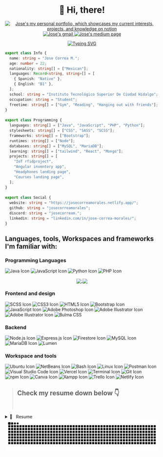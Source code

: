 <h1 align="center">
 &#128075 Hi, there!
</h1>

<p align="center">
  <a href="https://nonchalant-ptarmigan-51f.notion.site/Jose-Correa-M-6087b7bad01a448cbb207e4809c80456" title="Check my personal portfolio, which showcases my current interests, projects, and knowledge " target="_blank">
    <img src="https://img.shields.io/badge/Notion-000000?style=for-the-badge&logo=notion&logoColor=white" title="Check my personal portfolio, which showcases my current interests, projects, and knowledge" alt="Jose's my personal portfolio, which showcases my current interests, projects, and knowledge on notion">
  </a>
  <a href="mailto:jose.correax@gmail.com?subject=Hello!!" title="Jose's mail" target="_blank" >
    <img src="https://img.shields.io/badge/Gmail-000000?style=for-the-badge&logo=gmail&logoColor=white" title="Jose's mail" alt="Jose's gmail">
  </a>
  <a href="https://medium.com/@jose-correa-morales" title="Follow me on Medium" target="_blank">
    <img src="https://img.shields.io/badge/Medium-12100E?style=for-the-badge&logo=medium&logoColor=whit" alt="Jose's medium page" title="Follow me on Medium">
  </a>
</p>

<center>

[![Typing SVG](https://readme-typing-svg.herokuapp.com?font=Raleway&weight=700&size=38&duration=4000&pause=939&color=FFDDAD&center=true&vCenter=true&random=true&width=450&height=60&lines=Jose+Correa+Morales)](https://github.com/JoseCorreaMorales)

</center>

```ts
export class Info {
  name: string = "Jose Correa M.";
  age: number = 22;
  nationality: string[] = ["Mexican"];
  languages: Record<string, string>[] = [
    { Spanish: "Native" },
    { English: "B1" },
  ];
  school: string = "Instituto Tecnológico Superior De Ciudad Hidalgo";
  occupation: string = "Student";
  freetime: string[] = ["Gym", "Reading", "Hanging out with friends"];
}

export class Programming {
  languages: string[] = ["Java", "JavaScript", "PHP", "Python"];
  stylesheets: string[] = ["CSS", "SASS", "SCSS"];
  frameworks: string[] = ["Bootstrap"];
  runtimes: string[] = ["Node"];
  databases: string[] = ["MySQL", "MariaDB"];
  learning: string[] = ["tailwind", "React", "Mongo"];
  projects: string[] = [
    "IoT rfidproject",
    "Angular inventory app",
    "Headphones landing page",
    "Courses landing page",
  ];
}

export class Social {
  website: string = "https://josecorreamorales.netlify.app/";
  github: string = "josecorreamorales";
  discord: string = "josecorream.";
  linkedin: string = "linkedin.com/in/jose-correa-morales/";
}
```

## Languages, tools, Workspaces and frameworks I'm familiar with:

### Programming Languages

<p align="left">
  <img src="https://img.shields.io/badge/-Java-FFA500?style=for-the-badge&logo=java&logoColor=white" alt="Java Icon" />
  <img src="https://img.shields.io/badge/-JavaScript-F7DF1E?style=for-the-badge&logo=javascript&logoColor=black"
    alt="JavaScript Icon" />
  <img src="https://img.shields.io/badge/-Python-3776AB?style=for-the-badge&logo=python&logoColor=white"
    alt="Python Icon" />
  <img src="https://img.shields.io/badge/-PHP-777BB4?style=for-the-badge&logo=php&logoColor=white" alt="PHP Icon"/>

</p>

<p align="center">
<a href="https://github.com/josecorreamorales?tab=repositories">
  <img height="180" align="center" src="https://github-readme-stats.vercel.app/api?username=josecorreamorales&show_icons=true&theme=dracula&rank_icon=github" />
</a>
<a href="https://github.com/josecorreamorales?tab=repositories">
  <img height="180" align="center" src="https://github-readme-stats.vercel.app/api/top-langs/?username=josecorreamorales&layout=compact&theme=onedark&hide=html,scss,prolog" />
</a>
<p>

### Frontend and design

<p align="left">
  <img src="https://img.shields.io/badge/-SCSS-CC6699?style=for-the-badge&logo=sass&logoColor=white" alt="SCSS Icon" />
  <img src="https://img.shields.io/badge/-CSS3-1572B6?style=for-the-badge&logo=css3&logoColor=white" alt="CSS3 Icon" />
  <img src="https://img.shields.io/badge/-HTML5-E34F26?style=for-the-badge&logo=html5&logoColor=white" alt="HTML5 Icon" />
  <img src="https://img.shields.io/badge/-Bootstrap-7952B3?style=for-the-badge&logo=bootstrap&logoColor=white" alt="Bootstrap Icon" />
  <img src="https://img.shields.io/badge/-JavaScript-F7DF1E?style=for-the-badge&logo=javascript&logoColor=black" alt="JavaScript Icon" />
   <img src="https://img.shields.io/badge/-Adobe%20Photoshop-31A8FF?style=for-the-badge&logo=adobe-photoshop&logoColor=white" alt="Adobe Photoshop Icon" />
<img src="https://img.shields.io/badge/-Adobe%20Illustrator-FF9A00?style=for-the-badge&logo=adobe-illustrator&logoColor=white" alt="Adobe Illustrator Icon" />
<img src="https://img.shields.io/badge/-picocss-11191f?style=for-the-badge&logo=pico&logoColor=white" alt="Adobe Illustrator Icon" />
<img src="https://img.shields.io/badge/-Bulma-00D1B2?style=for-the-badge&logo=bulma&logoColor=white" alt="Bulma CSS" />
</p>

### Backend

<p align="left">
  <img src="https://img.shields.io/badge/-Node.js-339933?style=for-the-badge&logo=node.js&logoColor=white" alt="Node.js Icon" />
  <img src="https://img.shields.io/badge/-Express.js-000000?style=for-the-badge&logo=express&logoColor=white" alt="Express.js Icon" />
  <img src="https://img.shields.io/badge/-Firestore-FFCA28?style=for-the-badge&logo=firebase&logoColor=black" alt="Firestore Icon" />
   <img src="https://img.shields.io/badge/-MySQL-4479A1?style=for-the-badge&logo=mysql&logoColor=white" alt="MySQL Icon" />
  <img src="https://img.shields.io/badge/-MariaDB-003545?style=for-the-badge&logo=mariadb&logoColor=white" alt="MariaDB Icon" />
  <img src="https://img.shields.io/badge/-Lumen-E74430?style=for-the-badge&logo=lumen&logoColor=white" alt="Lumen" />
  
</p>

### Workspace and tools

<p align="left">
<img src="https://img.shields.io/badge/-Ubuntu-E95420?style=for-the-badge&logo=ubuntu&logoColor=white" alt="Ubuntu Icon" />
<img src="https://img.shields.io/badge/-NetBeans-1B6AC6?style=for-the-badge&logo=apache-netbeans-ide&logoColor=white" alt="NetBeans Icon" />
<img src="https://img.shields.io/badge/-Bash-4EAA25?style=for-the-badge&logo=gnu-bash&logoColor=white" alt="Bash Icon" />
<img src="https://img.shields.io/badge/-Linux-FCC624?style=for-the-badge&logo=linux&logoColor=black" alt="Linux Icon" />
<img src="https://img.shields.io/badge/-Postman-FF6C37?style=for-the-badge&logo=postman&logoColor=white" alt="Postman Icon" />
<img src="https://img.shields.io/badge/-Visual%20Studio%20Code-007ACC?style=for-the-badge&logo=visual-studio-code&logoColor=white" alt="Visual Studio Code Icon" />
<img src="https://img.shields.io/badge/Vercel-000000?style=for-the-badge&logo=vercel&logoColor=white" alt="Vercel Icon" />
<img src="https://img.shields.io/badge/-Terminal-4D4D4D?style=for-the-badge&logo=terminal&logoColor=white" alt="Terminal Icon" />
<img src="https://img.shields.io/badge/-Git-F05032?style=for-the-badge&logo=git&logoColor=white" alt="Git Icon" />
<img src="https://img.shields.io/badge/-npm-CB3837?style=for-the-badge&logo=npm&logoColor=white" alt="npm Icon" />
<img src="https://img.shields.io/badge/-Canva-00C4CC?style=for-the-badge&logo=canva&logoColor=white" alt="Canva Icon" />
<img src="https://img.shields.io/badge/Xampp-F37623?style=for-the-badge&logo=xampp&logoColor=white" alt="Xampp Icon" />
<img src="https://img.shields.io/badge/-Trello-0079BF?style=for-the-badge&logo=trello&logoColor=white" alt="Trello Icon" />
<img src="https://img.shields.io/badge/Netlify-00C7B7?style=for-the-badge&logo=netlify&logoColor=white" alt="Netlify Icon" />

</p>

> ## Check my resume down below 👇
>
> &nbsp;

<details>
  <summary>📃 &nbsp; Resume </summary>

## Education

<!-- UDEMY Bootcamp -->
<img align="right" width="30px" src="https://cdn.icon-icons.com/icons2/2389/PNG/512/udemy_logo_icon_144775.png" />

- 📖 **&nbsp;Udemy Bootcamp**\
  📆 &nbsp;Present\
  📍 **&nbsp;[The Complete 2023 Web Development Bootcamp](https://www.udemy.com/course/the-complete-web-development-bootcamp/) by Dr. Angela Yu** - Udemy

<!-- ITSCH ISC -->
<img align="right" width="30px" src="./assets/itsch.png" />

- 📖 **&nbsp;Computer Systems Engineering**\
  📆 2019 - Present\
  📍 **[Instituto Tecnológico Superior De Ciudad Hidalgo](https://cdhidalgo.tecnm.mx/)** - Ciudad Hidalgo, Michoacán, México

<!-- ITSCH English -->
  <img align="right" width="30px" src="./assets/cle-itsch.jpg" />

- 📖 **&nbsp;B1 (CEFR) English course**\
  📆 2019 - 2022\
  📜 **[Certificate](./assets/joseEnglishCertificate.pdf)**\
  📍 **[Instituto Tecnológico Superior De Ciudad Hidalgo](https://cdhidalgo.tecnm.mx/cle/ingles-para-adultos)** - Ciudad Hidalgo, Michoacán, México

<!-- CECyTEM -->
<img align="right" width="30px" src="./assets/cecytem.png" />

- 📖 **&nbsp;Technical Programming Program**\
  📆 &nbsp;2016 - 2019\
  📍 **&nbsp;[CECyTEM 17](http://cdhidalgo.cecytem.net/)** - Ciudad Hidalgo, Michoacán, México

## Volunteering

<img align="right" width="30px" src="./assets/itsch.png" />

- 👨‍💻 **&nbsp;Volunteer in the design department**\
  📆 &nbsp;2022 - Present\
  📍 **Instituto Tecnológico Superior De Ciudad Hidalgo** - Ciudad Hidalgo, Michoacán, México

<img align="right" width="30px" src="./assets/KLASSTER GROUP .png" />

- 👨‍💻 **&nbsp;Community service at [ITSCH](https://cdhidalgo.tecnm.mx/) as webDev for Klasster Group entrepreneurship**\
  📆 &nbsp;2022 - Present\
  📍 **Instituto Tecnológico Superior De Ciudad Hidalgo** - Ciudad Hidalgo, Michoacán, México

## Projects

<p align="center">
  <a href="https://github.com/josecorreamorales/PapeleriaJIM">
    <img src="https://github-readme-stats.vercel.app/api/pin/?username=josecorreamorales&repo=PapeleriaJIM&theme=catppuccin_latte" alt="PapeleriaJIM">
  </a>
  <a href="https://github.com/josecorreamorales/headphones-landing-page">
    <img src="https://github-readme-stats.vercel.app/api/pin/?username=josecorreamorales&repo=headphones-landing-page&theme=moltack" alt="headphones-landing-page">
  </a>
</p>

<p align="center">
  <a href="https://github.com/josecorreamorales/Landing-page-courses">
    <img src="https://github-readme-stats.vercel.app/api/pin/?username=josecorreamorales&repo=Landing-page-courses&theme=gruvbox_light" alt="Landing-page-courses">
  </a>
  <a href="https://github.com/josecorreamorales/SmartHomeApp">
    <img src="https://github-readme-stats.vercel.app/api/pin/?username=josecorreamorales&repo=SmartHomeApp&theme=buefy" alt="SmartHomeApp">
  </a>
</p>

## IA Projects 🤖

<p align="center">
<a href="https://github.com/JoseCorreaMorales/ImagePrediction-tersorflow">
<img src="https://github-readme-stats.vercel.app/api/pin/?username=josecorreamorales&repo=ImagePrediction-tersorflow&theme=calm">
</a>
<a href="https://github.com/JoseCorreaMorales/Modelo-de-regresion-de-precios-Inmobiliarios--tensorflow"> 
<img src="https://github-readme-stats.vercel.app/api/pin/?username=josecorreamorales&repo=Modelo-de-regresion-de-precios-Inmobiliarios--tensorflow&theme=calm">
</a>
</p>

</details>

<img src="https://raw.githubusercontent.com/josecorreamorales/josecorreamorales/output/snake.svg" alt=""> 